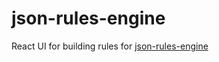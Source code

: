 # json-rules-engine

React UI for building rules for [json-rules-engine](https://github.com/CacheControl/json-rules-engine)

